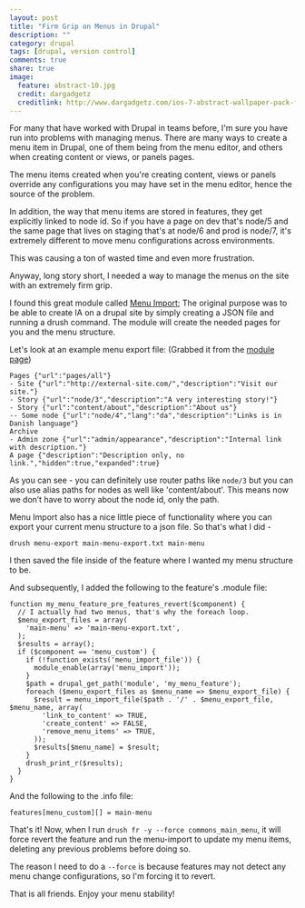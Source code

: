 ```yaml
---
layout: post
title: "Firm Grip on Menus in Drupal"
description: ""
category: drupal
tags: [drupal, version control]
comments: true
share: true
image:
  feature: abstract-10.jpg
  credit: dargadgetz
  creditlink: http://www.dargadgetz.com/ios-7-abstract-wallpaper-pack-for-iphone-5-and-ipod-touch-retina/
---
```



For many that have worked with Drupal in teams before, I'm sure you have run into problems with managing menus.
There are many ways to create a menu item in Drupal, one of them being from the menu editor, and others when creating content or views, or panels pages.

The menu items created when you're creating content, views or panels override any configurations you may have set in the menu editor, hence the source of the problem.

In addition, the way that menu items are stored in features, they get explicitly linked to node id.  So if you have a page on dev that's node/5 and the same page that lives on staging that's at node/6 and prod is node/7, it's extremely different to move menu configurations across environments.

This was causing a ton of wasted time and even more frustration.

<!--break-->

Anyway, long story short, I needed a way to manage the menus on the site with an extremely firm grip.

I found this great module called [Menu Import](https://drupal.org/project/menu_import);  The original purpose was to be able to create IA on a drupal site by simply creating a JSON file and running a drush command.  The module will create the needed pages for you and the menu structure.

Let's look at an example menu export file: (Grabbed it from the [module page](https://drupal.org/project/menu_import))

    Pages {"url":"pages/all"}
    - Site {"url":"http://external-site.com/","description":"Visit our site."}
    - Story {"url":"node/3","description":"A very interesting story!"}
    - Story {"url":"content/about","description":"About us"}
    -- Some node {"url":"node/4","lang":"da","description":"Links is in Danish language"}
    Archive
    - Admin zone {"url":"admin/appearance","description":"Internal link with description."}
    A page {"description":"Description only, no link.","hidden":true,"expanded":true}

As you can see - you can definitely use router paths like `node/3` but you can also use alias paths for nodes as well like 'content/about'.  This means now we don’t have to worry about the node id, only the path.

Menu Import also has a nice little piece of functionality where you can export your current menu structure to a json file.  So that's what I did -

    drush menu-export main-menu-export.txt main-menu

I then saved the file inside of the feature where I wanted my menu structure to be.

And subsequently, I added the following to the feature's .module file:

    function my_menu_feature_pre_features_revert($component) {
      // I actually had two menus, that's why the foreach loop.
      $menu_export_files = array(
        'main-menu' => 'main-menu-export.txt',
      );
      $results = array();
      if ($component == 'menu_custom') {
        if (!function_exists('menu_import_file')) {
          module_enable(array('menu_import'));
        }
        $path = drupal_get_path('module', 'my_menu_feature');
        foreach ($menu_export_files as $menu_name => $menu_export_file) {
          $result = menu_import_file($path . '/' . $menu_export_file, $menu_name, array(
            'link_to_content' => TRUE,
            'create_content' => FALSE,
            'remove_menu_items' => TRUE,
          ));
          $results[$menu_name] = $result;
        }
        drush_print_r($results);
      }
    }

And the following to the .info file:

    features[menu_custom][] = main-menu

That's it! Now, when I run `drush fr -y --force commons_main_menu`, it will force revert the feature and run the menu-import to update my menu items, deleting any previous problems before doing so.

The reason I need to do a `--force` is because features may not detect any menu change configurations, so I'm forcing it to revert.

That is all friends. Enjoy your menu stability!
